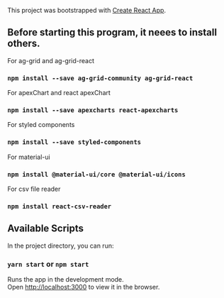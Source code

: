 This project was bootstrapped with [Create React App](https://github.com/facebook/create-react-app).

## Before starting this program, it neees to install others.
For ag-grid and ag-grid-react
### `npm install --save ag-grid-community ag-grid-react`

For apexChart and react apexChart
### `npm install --save apexcharts react-apexcharts`

For styled components
### `npm install --save styled-components`

For material-ui
### `npm install @material-ui/core @material-ui/icons`

For csv file reader
### `npm install react-csv-reader`


## Available Scripts

In the project directory, you can run:

### `yarn start` or `npm start`

Runs the app in the development mode.<br />
Open [http://localhost:3000](http://localhost:3000) to view it in the browser.

